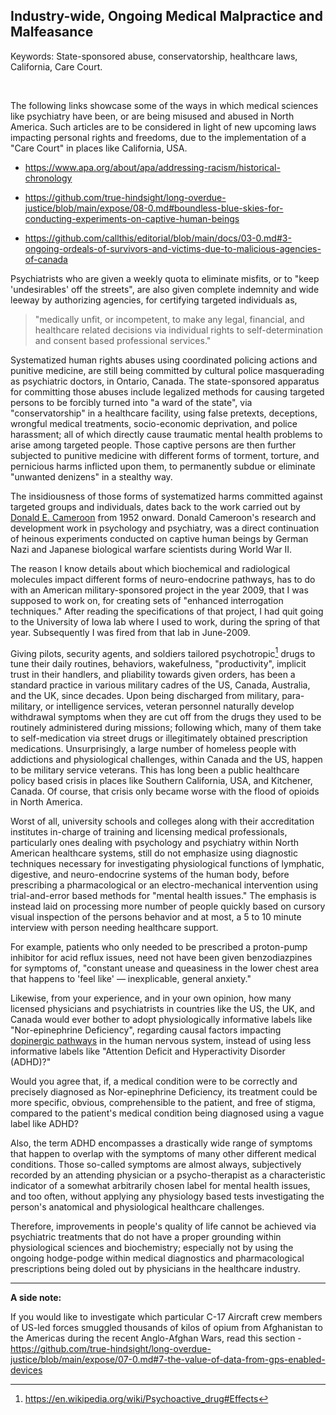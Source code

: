 ## Industry-wide, Ongoing Medical Malpractice and Malfeasance

Keywords: State-sponsored abuse, conservatorship, healthcare laws, California, Care Court.

<br>

The following links showcase some of the ways in which medical sciences like psychiatry have been, or are being misused and abused in North America. Such articles are to be considered in light of new upcoming laws impacting personal rights and freedoms, due to the implementation of a "Care Court" in places like California, USA. 

- https://www.apa.org/about/apa/addressing-racism/historical-chronology

- https://github.com/true-hindsight/long-overdue-justice/blob/main/expose/08-0.md#boundless-blue-skies-for-conducting-experiments-on-captive-human-beings

- https://github.com/callthis/editorial/blob/main/docs/03-0.md#3-ongoing-ordeals-of-survivors-and-victims-due-to-malicious-agencies-of-canada

Psychiatrists who are given a weekly quota to eliminate misfits, or to "keep 'undesirables' off the streets", are also given complete indemnity and wide leeway by authorizing agencies, for certifying targeted individuals as, 

>"medically unfit, or incompetent, to make any legal, financial, and healthcare related decisions via individual rights to self-determination and consent based professional services." 

Systematized human rights abuses using coordinated policing actions and punitive medicine, are still being committed by cultural police masquerading as psychiatric doctors, in Ontario, Canada. The state-sponsored apparatus for committing those abuses include legalized methods for causing targeted persons to be forcibly turned into "a ward of the state", via "conservatorship" in a healthcare facility, using false pretexts, deceptions, wrongful medical treatments, socio-economic deprivation, and police harassment; all of which directly cause traumatic mental health problems to arise among targeted people. Those captive persons are then further subjected to punitive medicine with different forms of torment, torture, and pernicious harms inflicted upon them, to permanently subdue or eliminate "unwanted denizens" in a stealthy way.  

The insidiousness of those forms of systematized harms committed against targeted groups and individuals, dates back to the work carried out by [Donald E. Cameroon](https://en.wikipedia.org/wiki/Donald_Ewen_Cameron) from 1952 onward. Donald Cameroon's research and development work in psychology and psychiatry, was a direct continuation of heinous experiments conducted on captive human beings by German Nazi and Japanese biological warfare scientists during World War II. 

The reason I know details about which biochemical and radiological molecules impact different forms of neuro-endocrine pathways, has to do with an American military-sponsored project in the year 2009, that I was supposed to work on, for creating sets of "enhanced interrogation techniques." After reading the specifications of that project, I had quit going to the University of Iowa lab where I used to work, during the spring of that year. Subsequently I was fired from that lab in June-2009.

Giving pilots, security agents, and soldiers tailored psychotropic[^1] drugs to tune their daily routines, behaviors, wakefulness, "productivity", implicit trust in their handlers, and pliability towards given orders, has been a standard practice in various military cadres of the US, Canada, Australia, and the UK, since decades. Upon being discharged from military, para-military, or intelligence services, veteran personnel naturally develop withdrawal symptoms when they are cut off from the drugs they used to be routinely administered during missions; following which, many of them take to self-medication via street drugs or illegitimately obtained prescription medications. Unsurprisingly, a large number of homeless people with addictions and physiological challenges, within Canada and the US, happen to be military service veterans. This has long been a public healthcare policy based crisis in places like Southern California, USA, and Kitchener, Canada. Of course, that crisis only became worse with the flood of opioids in North America. 

Worst of all, university schools and colleges along with their accreditation institutes in-charge of training and licensing medical professionals, particularly ones dealing with psychology and psychiatry within North American healthcare systems, still do not emphasize using diagnostic techniques necessary for investigating physiological functions of lymphatic, digestive, and neuro-endocrine systems of the human body, before prescribing a pharmacological or an electro-mechanical intervention using trial-and-error based methods for "mental health issues." The emphasis is instead laid on processing more number of people quickly based on cursory visual inspection of the persons behavior and at most, a 5 to 10 minute interview with person needing healthcare support. 

For example, patients who only needed to be prescribed a proton-pump inhibitor for acid reflux issues, need not have been given benzodiazpines for symptoms of, "constant unease and queasiness in the lower chest area that happens to 'feel like' — inexplicable, general anxiety." 

Likewise, from your experience, and in your own opinion, how many licensed physicians and psychiatrists in countries like the US, the UK, and Canada would ever bother to adopt physiologically informative labels like "Nor-epinephrine Deficiency", regarding causal factors impacting [dopinergic pathways](https://en.wikipedia.org/wiki/Dopaminergic_pathways) in the human nervous system, instead of using less informative labels like "Attention Deficit and Hyperactivity Disorder (ADHD)?" 

Would you agree that, if, a medical condition were to be correctly and precisely diagnosed as Nor-epinephrine Deficiency, its treatment could be more specific, obvious, comprehensible to the patient, and free of stigma, compared to the patient's medical condition being diagnosed using a vague label like ADHD? 

Also, the term ADHD encompasses a drastically wide range of symptoms that happen to overlap with the symptoms of many other different medical conditions. Those so-called symptoms are almost always, subjectively recorded by an attending physician or a psycho-therapist as a characteristic indicator of a somewhat arbitrarily chosen label for mental health issues, and too often, without applying any physiology based tests investigating the person's anatomical and physiological healthcare challenges.  

Therefore, improvements in people's quality of life cannot be achieved via psychiatric treatments that do not have a proper grounding within physiological sciences and biochemistry; especially not by using the ongoing hodge-podge within medical diagnostics and pharmacological prescriptions being doled out by physicians in the healthcare industry. 

---

**A side note:**

If you would like to investigate which particular C-17 Aircraft crew members of US-led forces smuggled thousands of kilos of opium from Afghanistan to the Americas during the recent Anglo-Afghan Wars, read this section - https://github.com/true-hindsight/long-overdue-justice/blob/main/expose/07-0.md#7-the-value-of-data-from-gps-enabled-devices 

[^1]: https://en.wikipedia.org/wiki/Psychoactive_drug#Effects